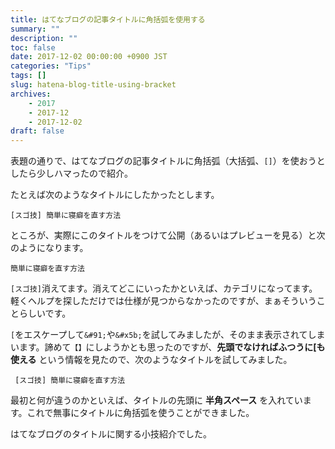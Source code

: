 ```yaml
---
title: はてなブログの記事タイトルに角括弧を使用する
summary: ""
description: ""
toc: false
date: 2017-12-02 00:00:00 +0900 JST
categories: "Tips"
tags: []
slug: hatena-blog-title-using-bracket
archives:
    - 2017
    - 2017-12
    - 2017-12-02
draft: false
---
```


表題の通りで、はてなブログの記事タイトルに角括弧（大括弧、`[]`）を使おうとしたら少しハマったので紹介。

たとえば次のようなタイトルにしたかったとします。

```
[スゴ技] 簡単に寝癖を直す方法
```

ところが、実際にこのタイトルをつけて公開（あるいはプレビューを見る）と次のようになります。

```
簡単に寝癖を直す方法
```

`[スゴ技]`消えてます。消えてどこにいったかといえば、カテゴリになってます。軽くヘルプを探しただけでは仕様が見つからなかったのですが、まぁそういうことらしいです。

`[`をエスケープして`&#91;`や`&#x5b;`を試してみましたが、そのまま表示されてしまいます。諦めて`【】`にしようかとも思ったのですが、**先頭でなければふつうに[も使える** という情報を見たので、次のようなタイトルを試してみました。

```
 [スゴ技] 簡単に寝癖を直す方法
```

最初と何が違うのかといえば、タイトルの先頭に **半角スペース** を入れています。これで無事にタイトルに角括弧を使うことができました。

はてなブログのタイトルに関する小技紹介でした。
